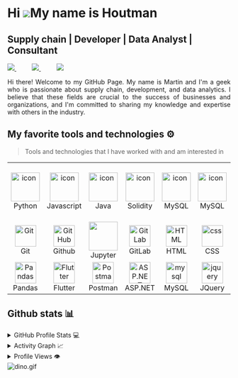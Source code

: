Hi ![](https://user-images.githubusercontent.com/18350557/176309783-0785949b-9127-417c-8b55-ab5a4333674e.gif)My name is Houtman
===============================================================================================================================

Supply chain | Developer | Data Analyst | Consultant
--------------------------------------------------------------------------

<div align="justify">
 
<a href="https://twitter.com/Houtman_Woodman">
<img src="https://img.shields.io/badge/Twitter-%231DA1F2.svg?style=for-the-badge&logo=Twitter&logoColor=white">
</a>
&nbsp;&nbsp;&nbsp;&nbsp;&nbsp;&nbsp;&nbsp;&nbsp;
<a href="https://www.linkedin.com/in/martin-houtman/">
<img src="https://img.shields.io/badge/Linkedin-%231DA1F2.svg?style=for-the-badge&logo=Linkedin&logoColor=white">
</a>
&nbsp;&nbsp;&nbsp;&nbsp;&nbsp;&nbsp;&nbsp;&nbsp;
<a href="https://houtman80.medium.com/">
<img src="https://img.shields.io/badge/Medium-12100E?style=for-the-badge&logo=medium&logoColor=white">
</a>
 
</div> 
<p></p>
<p align="justify"> 
Hi there! Welcome to my GitHub Page. My name is Martin and I'm a geek who is passionate about supply chain, development, and data analytics. I believe that these fields are crucial to the success of businesses and organizations, and I'm committed to sharing my knowledge and expertise with others in the industry.
 

</p>

## My favorite tools and technologies ⚙️ 

> Tools and technologies that I have worked with and am interested in

<table>
  <tr>
    <td align="center" width="96">
        <img src="https://cdn.jsdelivr.net/gh/devicons/devicon/icons/python/python-original.svg" alt="icon" width="65" height="65" />
      <br>Python
    </td>
    <td align="center" width="96">
        <img src="https://cdn.jsdelivr.net/gh/devicons/devicon/icons/javascript/javascript-original.svg" alt="icon" width="65" height="65" />
      <br>Javascript
    </td>
    <td align="center" width="96">
        <img src="https://cdn.jsdelivr.net/gh/devicons/devicon/icons/java/java-original.svg" alt="icon" width="65" height="65" />
      <br>Java
    </td>
    <td align="center" width="96">
        <img src="https://cdn.jsdelivr.net/gh/devicons/devicon/icons/solidity/solidity-original.svg" alt="icon" width="65" height="65" />
      <br>Solidity
    </td>
    <td align="center" width="96">
        <img src="https://cdn.jsdelivr.net/gh/devicons/devicon/icons/mysql/mysql-original.svg" alt="icon" width="65" height="65" />
      <br>MySQL
    </td>
   <td align="center" width="96">
        <img src="https://cdn.jsdelivr.net/gh/devicons/devicon/icons/mysql/mysql-original.svg" alt="icon" width="65" height="65" />
      <br>MySQL
    </td>
   <td align="center" width="96">
        <img src="https://cdn.jsdelivr.net/gh/devicons/devicon/icons/microsoftsqlserver/microsoftsqlserver-plain.svg" alt="icon" width="65" height="65" />
      <br>Microsoft SQL Server
    </td>
   <td align="center" width="96">
        <img src="https://cdn.jsdelivr.net/gh/devicons/devicon/icons/sqlalchemy/sqlalchemy-original.svg" alt="icon" width="65" height="65" />
      <br>SQLAlchemy
    </td>
   <td align="center" width="96">
        <img src="https://cdn.jsdelivr.net/gh/devicons/devicon/icons/postgresql/postgresql-original.svg" width="65" height="65" alt="PostgreSQL" />
      <br>PostgreSQL
    </td>
  </tr>
  <tr>
    <td align="center" width="96"> 
        <img src="https://user-images.githubusercontent.com/25181517/192108372-f71d70ac-7ae6-4c0d-8395-51d8870c2ef0.png" width="48" height="48" alt="Git" />
      <br>Git
    </td>
    <td align="center" width="96">
        <img src="https://user-images.githubusercontent.com/25181517/192108374-8da61ba1-99ec-41d7-80b8-fb2f7c0a4948.png" width="48" height="48" alt="GitHub" />
      <br>Github
    </td>
     <td align="center" width="96">
        <img src="https://cdn.jsdelivr.net/gh/devicons/devicon/icons/jupyter/jupyter-original.svg" width="65" height="65" />
      <br>Jupyter
    </td>
    <td align="center"  width="96">
        <img src="https://user-images.githubusercontent.com/25181517/192108376-c675d39b-90f6-4073-bde6-5a9291644657.png" width="48" height="48" alt="GitLab" />
      <br>GitLab
    </td>
    <td align="center"  width="96">
        <img src="https://skillicons.dev/icons?i=html" width="48" height="48" alt="HTML" />
      <br>HTML
    </td>
    <td align="center" width="96">
        <img src="https://skillicons.dev/icons?i=css" width="48" height="48" alt="css" />
      <br>CSS
    </td>
    <td align="center"  width="96">
        <img src="https://skillicons.dev/icons?i=bootstrap" width="48" height="48" alt="bootstrap" />
      <br>Bootstrap
    </td>
    <td align="center" width="96">
        <img src="https://skillicons.dev/icons?i=tailwind" width="48" height="48" alt="tailwind" />
      <br>Tailwind
    </td>
    <td align="center" width="96">
        <img src="https://skillicons.dev/icons?i=redis" width="48" height="48" alt="redis" />
      <br>redis
    </td>
  </tr>
 <tr>
      <td align="center" width="96">
        <img src="https://cdn.jsdelivr.net/gh/devicons/devicon/icons/pandas/pandas-original.svg" width="48" height="48" alt="Pandas" />
      <br>Pandas
    </td>
        <td align="center" width="96">
        <img src="https://user-images.githubusercontent.com/25181517/186150365-da1eccce-6201-487c-8649-45e9e99435fd.png" width="48" height="48" alt="Flutter" />
      <br>Flutter
    </td>
        <td align="center" width="96">
        <img src="https://user-images.githubusercontent.com/25181517/192109061-e138ca71-337c-4019-8d42-4792fdaa7128.png" width="48" height="48" alt="Postman" />
      <br>Postman
    </td>
          <td align="center" width="96">
        <img src="https://skillicons.dev/icons?i=dotnet" width="48" height="48" alt="ASP.NET Core" />
      <br>ASP.NET
    </td>
            <td align="center" width="96">
        <img src="https://skillicons.dev/icons?i=mysql" width="48" height="48" alt="mysql" />
      <br>MySQL
    </td>
              <td align="center" width="96">
        <img src="https://skillicons.dev/icons?i=jquery" width="48" height="48" alt="jquery" />
      <br>JQuery
    </td>
 </tr>
</table>


## Github stats 📊 

<details> 
  <summary>GitHub Profile Stats 💻</summary>
  <br/>
    <a href="https://github.com/houtmen/github-readme-stats"><img alt="houtmen's Github Stats" src="https://github-readme-stats.vercel.app/api/?username=houtmen&show_icons=true&count_private=true&theme=default&hide_border=true&bg_color=fff&title_color=00E676&icon_color=00E676" height="192px"/></a>
  <a href="https://github.com/houtmen/github-readme-stats"><img alt="houtmen's Top Languages" src="https://github-readme-stats.vercel.app/api/top-langs/?username=houtmen&langs_count=8&layout=compact&theme=default&hide_border=true&bg_color=fff&title_color=000&icon_color=000&hide=Jupyter%20Notebook" height="192px"/></a>
  <br/>
</details>

<details>
  <summary>Activity Graph 📈</summary>
  <br/>
 
<a href="https://github.com/ashutosh00710/github-readme-activity-graph"><img alt="houtmen's Activity Graph" src="https://github-readme-activity-graph.cyclic.app/graph?username=houtmen&bg_color=ffffff&color=000000&line=00ea70&point=403d3d&area=true&hide_border=true" /></a>
</details>

<details>
  <summary>Profile Views 👁️</summary>
  <br/>
  <img src="https://komarev.com/ghpvc/?username=houtmen&label=PROFILE+VIEWS&style=for-the-badge&color=brightgreen">

</details>

<img data-target="animated-image.replacedImage" alt="dino.gif" class="AnimatedImagePlayer-animatedImage" src="https://github.com/saadeghi/saadeghi/raw/master/dino.gif" style="display: block; opacity: 1;">
